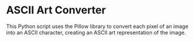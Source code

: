 # ASCII Art Converter
This Python script uses the Pillow library to convert each pixel of an image into an ASCII character, creating an ASCII art representation of the image.